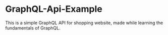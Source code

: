 # GraphQL-Api-Example
This is a simple GraphQL API for shopping website, made while learning the fundamentals of GraphQL.
